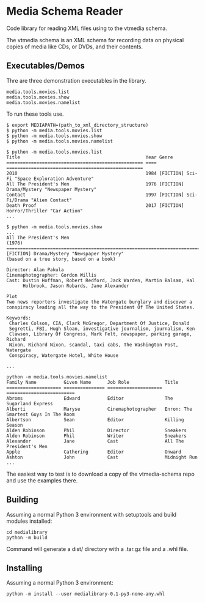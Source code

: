 # Media Schema Reader

Code library for reading XML files using to the vtmedia schema.

The vtmedia schema is an XML schema for recording data on physical copies of media like CDs, or 
DVDs, and their contents.

## Executables/Demos

Thre are three demonstration executables in the library.

```
media.tools.movies.list
media.tools.movies.show
media.tools.movies.namelist
```

To run these tools use.

```
$ export MEDIAPATH=(path_to_xml_directory_structure)
$ python -m media.tools.movies.list
$ python -m media.tools.movies.show
$ python -m media.tools.movies.namelist
```

```
$ python -m media.tools.movies.list
Title                                              Year Genre                                             
================================================== ==== ==================================================
2010                                               1984 [FICTION] Sci-Fi "Space Exploration Adventure"    
All The President's Men                            1976 [FICTION] Drama/Mystery "Newspaper Mystery"       
Contact                                            1997 [FICTION] Sci-Fi/Drama "Alien Contact"            
Death Proof                                        2017 [FICTION] Horror/Thriller "Car Action"            
...
```

```
$ python -m media.tools.movies.show
...
All The President's Men                                               (1976)
============================================================================
[FICTION] Drama/Mystery "Newspaper Mystery"
(based on a true story, based on a book)

Director: Alan Pakula
Cinemaphotographer: Gordon Willis
Cast: Dustin Hoffman, Robert Redford, Jack Warden, Martin Balsam, Hal
      Holbrook, Jason Robards, Jane Alexander

Plot
Two news reporters investigate the Watergate burglary and discover a
conspiracy leading all the way to the President Of The United States.

Keywords:
 Charles Colson, CIA, Clark McGregor, Department Of Justice, Donald
 Segretti, FBI, Hugh Sloan, investigative journalism, journalism, Ken
 Clawson, Library Of Congress, Mark Felt, newspaper, parking garage, Richard
 Nixon, Richard Nixon, scandal, taxi cabs, The Washington Post, Watergate
 Conspiracy, Watergate Hotel, White House

...
```

```
python -m media.tools.movies.namelist
Family Name          Given Name      Job Role             Title
==================== =============== ==================== =========================
Abroms               Edward          Editor               The Sugarland Express
Alberti              Maryse          Cinemaphotographer   Enron: The Smartest Guys In The Room
Albertson            Sean            Editor               Killing Season
Alden Robinson       Phil            Director             Sneakers
Alden Robinson       Phil            Writer               Sneakers
Alexander            Jane            Cast                 All The President's Men
Apple                Cathering       Editor               Onward
Ashton               John            Cast                 Midnight Run
...
```

The easiest way to test is to download a copy of the vtmedia-schema repo and use the examples there.

## Building

Assuming a normal Python 3 environment with setuptools and build modules installed:

```
cd medialibrary
python -m build 
```

Command will generate a dist/ directory with a .tar.gz file and a .whl file.

## Installing

Assuming a normal Python 3 environment:

```
python -m install --user medialibrary-0.1-py3-none-any.whl
```
